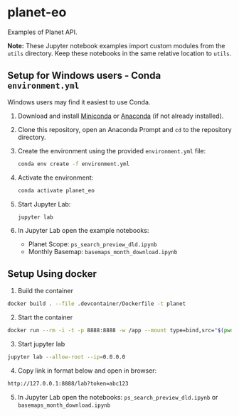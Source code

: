 # planet-eo
Examples of Planet API. 

**Note:** These Jupyter notebook examples import custom modules from the `utils` directory. Keep these notebooks in the same relative location to `utils`.

## Setup for Windows users - Conda `environment.yml`
Windows users may find it easiest to use Conda.

1. Download and install [Miniconda](https://docs.conda.io/en/latest/miniconda.html) or [Anaconda](https://www.anaconda.com/) (if not already installed).

2. Clone this repository, open an Anaconda Prompt and `cd` to the repository directory.

3. Create the environment using the provided `environment.yml` file:
   ```bash
   conda env create -f environment.yml
   ```
4. Activate the environment:
   ```bash
   conda activate planet_eo
   ```
5. Start Jupyter Lab:
   ```
   jupyter lab
   ```
6. In Jupyter Lab open the example notebooks:
   - Planet Scope: `ps_search_preview_dld.ipynb`
   - Monthly Basemap: `basemaps_month_download.ipynb`

## Setup Using docker
1. Build the container
```bash
docker build . --file .devcontainer/Dockerfile -t planet
```

2. Start the container
```bash
docker run --rm -i -t -p 8888:8888 -w /app --mount type=bind,src="$(pwd)",target=/app planet
```

3. Start jupyter lab
```bash
jupyter lab --allow-root --ip=0.0.0.0
```

4. Copy link in format below and open in browser:
```bash
http://127.0.0.1:8888/lab?token=abc123
```

5. In Jupyter Lab open the notebooks:  `ps_search_preview_dld.ipynb` or `basemaps_month_download.ipynb`
